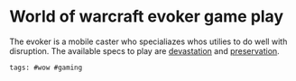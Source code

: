 # World of warcraft evoker game play

The evoker is a mobile caster who specialiazes whos utilies to do well with
disruption. The available specs to play are [devastation](../2) and
[preservation](../3).

    tags: #wow #gaming

